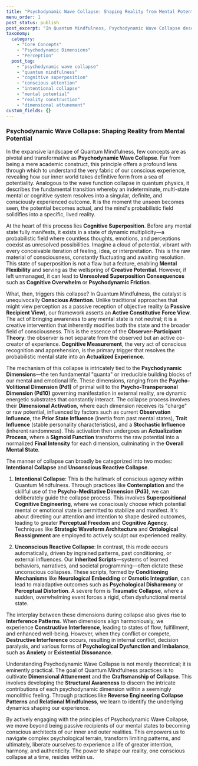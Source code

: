 ```yaml
---
title: "Psychodynamic Wave Collapse: Shaping Reality from Mental Potential"
menu_order: 1
post_status: publish
post_excerpt: "In Quantum Mindfulness, Psychodynamic Wave Collapse describes the fundamental process by which our minds transform a probabilistic field of potential thoughts and feelings into a singular, definite conscious experience. This pivotal mechanism, analogous to quantum physics, highlights the active role of conscious attention in shaping our perceived reality, moving beyond passive observation to intentional co-creation of our mental states."
taxonomy:
  category:
    - "Core Concepts"
    - "Psychodynamic Dimensions"
    - "Perception"
  post_tag:
    - "psychodynamic wave collapse"
    - "quantum mindfulness"
    - "cognitive superposition"
    - "conscious attention"
    - "intentional collapse"
    - "mental potential"
    - "reality construction"
    - "dimensional attunement"
custom_fields: {}
---
```


### Psychodynamic Wave Collapse: Shaping Reality from Mental Potential

In the expansive landscape of Quantum Mindfulness, few concepts are as pivotal and transformative as **Psychodynamic Wave Collapse**. Far from being a mere academic construct, this principle offers a profound lens through which to understand the very fabric of our conscious experience, revealing how our inner world takes definitive form from a sea of potentiality. Analogous to the wave function collapse in quantum physics, it describes the fundamental transition whereby an indeterminate, multi-state mental or cognitive system resolves into a singular, definite, and consciously experienced outcome. It is the moment the unseen becomes seen, the potential becomes actual, and the mind's probabilistic field solidifies into a specific, lived reality.

At the heart of this process lies **Cognitive Superposition**. Before any mental state fully manifests, it exists in a state of dynamic multiplicity—a probabilistic field where countless thoughts, emotions, and perceptions coexist as unresolved possibilities. Imagine a cloud of potential, vibrant with every conceivable iteration of feeling, idea, or interpretation. This is the raw material of consciousness, constantly fluctuating and awaiting resolution. This state of superposition is not a flaw but a feature, enabling **Mental Flexibility** and serving as the wellspring of **Creative Potential**. However, if left unmanaged, it can lead to **Unresolved Superposition Consequences** such as **Cognitive Overwhelm** or **Psychodynamic Friction**.

What, then, triggers this collapse? In Quantum Mindfulness, the catalyst is unequivocally **Conscious Attention**. Unlike traditional approaches that might view perception as a passive reception of objective reality (a **Passive Recipient View**), our framework asserts an **Active Constitutive Force View**. The act of bringing awareness to any mental state is not neutral; it is a creative intervention that inherently modifies both the state and the broader field of consciousness. This is the essence of the **Observer-Participant Theory**: the observer is not separate from the observed but an active co-creator of experience. **Cognitive Measurement**, the very act of conscious recognition and apprehension, is the primary trigger that resolves the probabilistic mental state into an **Actualized Experience**.

The mechanism of this collapse is intricately tied to the **Psychodynamic Dimensions**—the ten fundamental "quanta" or irreducible building blocks of our mental and emotional life. These dimensions, ranging from the **Psycho-Volitional Dimension (Pd1)** of primal will to the **Psycho-Transpersonal Dimension (Pd10)** governing manifestation in external reality, are dynamic energetic substrates that constantly interact. The collapse process involves their **Dimensional Activation**, where each dimension receives its "charge" or raw potential, influenced by factors such as current **Observation Influence**, the **Prior State Influence** (inertia from past mental states), **Trait Influence** (stable personality characteristics), and a **Stochastic Influence** (inherent randomness). This activation then undergoes an **Actualization Process**, where a **Sigmoid Function** transforms the raw potential into a normalized **Final Intensity** for each dimension, culminating in the **Overall Mental State**.

The manner of collapse can broadly be categorized into two modes: **Intentional Collapse** and **Unconscious Reactive Collapse**.

1.  **Intentional Collapse**: This is the hallmark of conscious agency within Quantum Mindfulness. Through practices like **Contemplation** and the skillful use of the **Psycho-Meditative Dimension (Pd3)**, we can deliberately guide the collapse process. This involves **Superpositional Cognitive Engineering**, where we consciously choose which potential mental or emotional state is permitted to stabilize and manifest. It's about directing our attention and intention to shape desired outcomes, leading to greater **Perceptual Freedom** and **Cognitive Agency**. Techniques like **Strategic Waveform Architecture** and **Ontological Reassignment** are employed to actively sculpt our experienced reality.

2.  **Unconscious Reactive Collapse**: In contrast, this mode occurs automatically, driven by ingrained patterns, past conditioning, or external influences. Our **Inherited Scripts**—systems of learned behaviors, narratives, and societal programming—often dictate these unconscious collapses. These scripts, formed by **Conditioning Mechanisms** like **Neurological Embedding** or **Osmotic Integration**, can lead to maladaptive outcomes such as **Psychological Disharmony** or **Perceptual Distortion**. A severe form is **Traumatic Collapse**, where a sudden, overwhelming event forces a rigid, often dysfunctional mental state.

The interplay between these dimensions during collapse also gives rise to **Interference Patterns**. When dimensions align harmoniously, we experience **Constructive Interference**, leading to states of flow, fulfillment, and enhanced well-being. However, when they conflict or compete, **Destructive Interference** occurs, resulting in internal conflict, decision paralysis, and various forms of **Psychological Dysfunction and Imbalance**, such as **Anxiety** or **Existential Dissonance**.

Understanding Psychodynamic Wave Collapse is not merely theoretical; it is eminently practical. The goal of Quantum Mindfulness practices is to cultivate **Dimensional Attunement** and the **Craftsmanship of Collapse**. This involves developing the **Structural Awareness** to discern the intricate contributions of each psychodynamic dimension within a seemingly monolithic feeling. Through practices like **Reverse Engineering Collapse Patterns** and **Relational Mindfulness**, we learn to identify the underlying dynamics shaping our experience.

By actively engaging with the principles of Psychodynamic Wave Collapse, we move beyond being passive recipients of our mental states to becoming conscious architects of our inner and outer realities. This empowers us to navigate complex psychological terrain, transform limiting patterns, and ultimately, liberate ourselves to experience a life of greater intention, harmony, and authenticity. The power to shape our reality, one conscious collapse at a time, resides within us.
